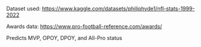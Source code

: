 Dataset used: https://www.kaggle.com/datasets/philiphyde1/nfl-stats-1999-2022

Awards data: https://www.pro-football-reference.com/awards/

Predicts MVP, OPOY, DPOY, and All-Pro status
